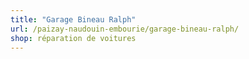 ```yaml
---
title: "Garage Bineau Ralph"
url: /paizay-naudouin-embourie/garage-bineau-ralph/
shop: réparation de voitures
---
```

